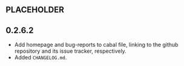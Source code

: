 PLACEHOLDER
-----

0.2.6.2
-----
* Add homepage and bug-reports to cabal file, linking to the github repository
  and its issue tracker, respectively.
* Added `CHANGELOG.md`.

